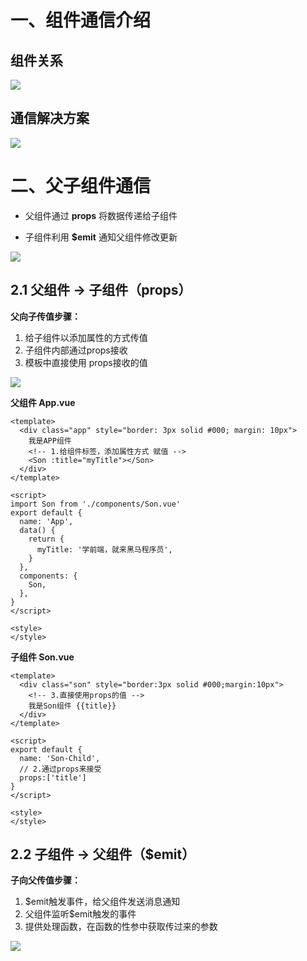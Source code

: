 # 一、组件通信介绍

## 组件关系

![](/AllFiles/Vue3/03-组件化开发/Vue组件通信/Vue2组件通信/images/001.png)

## 通信解决方案

![](/AllFiles/Vue3/03-组件化开发/Vue组件通信/Vue2组件通信/images/002.png)



# 二、父子组件通信

* 父组件通过 **props** 将数据传递给子组件

* 子组件利用 **$emit** 通知父组件修改更新

![](/AllFiles/Vue3/03-组件化开发/Vue组件通信/Vue2组件通信/images/003.png)



## 2.1 父组件 -> 子组件（props）

**父向子传值步骤：**

1. 给子组件以添加属性的方式传值
2. 子组件内部通过props接收
3. 模板中直接使用 props接收的值

![](/AllFiles/Vue3/03-组件化开发/Vue组件通信/Vue2组件通信/images/004.png)



**父组件 App.vue**

```vue
<template>
  <div class="app" style="border: 3px solid #000; margin: 10px">
    我是APP组件
    <!-- 1.给组件标签，添加属性方式 赋值 -->
    <Son :title="myTitle"></Son>
  </div>
</template>

<script>
import Son from './components/Son.vue'
export default {
  name: 'App',
  data() {
    return {
      myTitle: '学前端，就来黑马程序员',
    }
  },
  components: {
    Son,
  },
}
</script>

<style>
</style>
```

**子组件 Son.vue**

```vue
<template>
  <div class="son" style="border:3px solid #000;margin:10px">
    <!-- 3.直接使用props的值 -->
    我是Son组件 {{title}}
  </div>
</template>

<script>
export default {
  name: 'Son-Child',
  // 2.通过props来接受
  props:['title']
}
</script>

<style>
</style>
```



## 2.2 子组件 -> 父组件（$emit）

**子向父传值步骤：**

1. $emit触发事件，给父组件发送消息通知
2. 父组件监听$emit触发的事件
3. 提供处理函数，在函数的性参中获取传过来的参数

![](/AllFiles/Vue3/03-组件化开发/Vue组件通信/Vue2组件通信/images/005.png)





